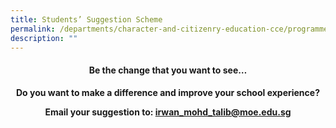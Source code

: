 ```yaml
---
title: Students’ Suggestion Scheme
permalink: /departments/character-and-citizenry-education-cce/programmes/students-suggestion-scheme/
description: ""
---
```

<h4 style="text-align: center;"><strong>Be the change that you want to see&hellip;</strong></h4>
<p style="text-align: center;"><strong>Do you want to make a difference and improve your school experience?</strong></p>
<p style="text-align: center;"><strong>Email your suggestion to:&nbsp;<a href="mailto:irwan_mohd_talib@moe.edu.sg">irwan_mohd_talib@moe.edu.sg</a></strong></p>